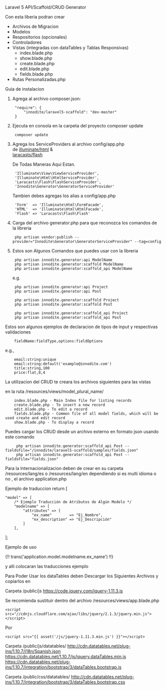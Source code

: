 Laravel 5 API/Scaffold/CRUD Generator

Con esta liberia  podran crear
  - Archivos de Migracion
  - Modelos
  - Respositorios (opcionales)
  - Controladores
  - Vistas (integradas con dataTables y Tablas Responsivas)
     - index.blade.php
     - show.blade.php
     - create.blade.php
     - edit.blade.php
     - fields.blade.php
  - Rutas Personalizadas.php

Guia de instalacion

1. Agrega al archivo composer.json:
  
        "require": {
            "innodite/laravel5-scaffold": "dev-master"
        }
  
2. Ejecuta en consola en la carpeta del proyecto composer update

        composer update
    
3. Agrega los ServiceProviders al archivo config/app.php <br>
       de [illuminate/html](https://github.com/illuminate/html) & <br>
          [laracasts/flash](https://github.com/laracasts/flash) <br>
   
   De Todas Maneras Aqui Estan.

        'Illuminate\View\ViewServiceProvider',
        'Illuminate\Html\HtmlServiceProvider',
        'Laracasts\Flash\FlashServiceProvider',
        'Innodite\Generator\GeneratorServiceProvider'
        
   Tambien debes agregas los alias a config/app.php

		'Form'  => 'Illuminate\Html\FormFacade',
		'HTML'  => 'Illuminate\Html\HtmlFacade',
		'Flash' => 'Laracasts\Flash\Flash'

4. Carga del archivo generator.php para que reconozca los comandos de la libreria

        php artisan vendor:publish --provider="Innodite\Generator\GeneratorServiceProvider" --tag=config

5. Estos son Algunos Comandos que puedes usar con la libreria

        php artisan innodite.generator:api ModelName
        php artisan innodite.generator:scaffold ModelName
        php artisan innodite.generator:scaffold_api ModelName
        
    e.g.
    
        php artisan innodite.generator:api Project
        php artisan innodite.generator:api Post
 
        php artisan innodite.generator:scaffold Project
        php artisan innodite.generator:scaffold Post
 
        php artisan innodite.generator:scaffold_api Project
        php artisan innodite.generator:scaffold_api Post
 

Estos son algunos ejemplos de declaracion de tipos de input y respectivas validaciones

        fieldName:fieldType,options:fieldOptions
        
e.g.,

        email:string:unique
        email:string:default('example@innodite.com')
        title:string,100
        price:flat,8,4


La utilizacion del CRUD te creara los archivos siguientes para las vistas

en la ruta /resources/views/model_plural_name/

        index.blade.php - Main Index file for listing records
        create.blade.php - To insert a new record
        edit.blade.php - To edit a record
        fields.blade.php - Common file of all model fields, which will be used create and edit record
        show.blade.php - To display a record
        
Puedes cargar los CRUD desde un archivo externo en formato json usando este comando

         php artisan innodite.generator:scaffold_api Post --fieldsFile="/innodite/laravel5-scaffold/samples/fields.json"
         php artisan innodite.generator:scaffold_api Post --fieldsFile="fields.json"

Para la Internacionalizacion deben de crear en su carpeta /resources/lang/es o /resources/lang/en
dependiendo si es multi idioma o no , el archivo application.php

Ejemplo de traduccion
return [

	"model" => [
		/* Ejemplo Traducción de Atributos de Algún Modelo */
		"modelname" => [
			"attributes" => [
				"ex_name"        => "Ej_Nombre",
				"ex_description" => "Ej_Descripción"
			]
		],
]; 

Ejemplo de uso 

{!! trans('application.model.modelname.ex_name') !!}


y alli colocaran las traducciones ejemplo 

Para Poder Usar los dataTables deben Descargar los Siguientes Archivos y copiarlos en

Carpeta /public/js
    https://code.jquery.com/jquery-1.11.3.js

Se recomienda sustituir dentro del archivo /resources/views/app.blade.php

    <script src="//cdnjs.cloudflare.com/ajax/libs/jquery/2.1.3/jquery.min.js"></script>

Por

    <script src="{{ asset('/js/jquery-1.11.3.min.js') }}"></script>

Carpeta /public/js/datatables/
    http://cdn.datatables.net/plug-ins/1.10.7/i18n/Spanish.json
    https://cdn.datatables.net/1.10.7/js/jquery.dataTables.min.js
    https://cdn.datatables.net/plug-ins/1.10.7/integration/bootstrap/3/dataTables.bootstrap.js

Carpeta /public/css/datatables/
    http://cdn.datatables.net/plug-ins/1.10.7/integration/bootstrap/3/dataTables.bootstrap.css


